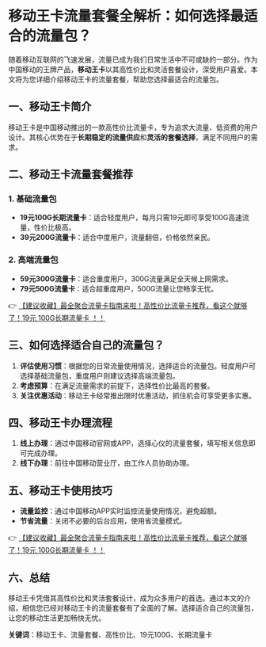 # 移动王卡流量套餐全解析：如何选择最适合的流量包？

随着移动互联网的飞速发展，流量已成为我们日常生活中不可或缺的一部分。作为中国移动的王牌产品，**移动王卡**以其高性价比和灵活套餐设计，深受用户喜爱。本文将为您详细介绍移动王卡的流量套餐，帮助您选择最适合的流量包。

## 一、移动王卡简介

移动王卡是中国移动推出的一款高性价比流量卡，专为追求大流量、低资费的用户设计。其核心优势在于**长期稳定的流量供应**和**灵活的套餐选择**，满足不同用户的需求。

## 二、移动王卡流量套餐推荐

### 1. 基础流量包
- **19元100G长期流量卡**：适合轻度用户，每月只需19元即可享受100G高速流量，性价比极高。
- **39元200G流量卡**：适合中度用户，流量翻倍，价格依然亲民。

### 2. 高端流量包
- **59元300G流量卡**：适合重度用户，300G流量满足全天候上网需求。
- **79元500G流量卡**：适合超重度用户，500G流量让您畅享无忧。

👉 [【建议收藏】最全聚合流量卡指南来啦！高性价比流量卡推荐，看这个就够了！19元 100G长期流量卡 ！！](https://bit.ly/Liuliangka)

## 三、如何选择适合自己的流量包？

1. **评估使用习惯**：根据您的日常流量使用情况，选择适合的流量包。轻度用户可选择基础流量包，重度用户则建议选择高端流量包。
2. **考虑预算**：在满足流量需求的前提下，选择性价比最高的套餐。
3. **关注优惠活动**：移动王卡经常推出限时优惠活动，抓住机会可享受更多实惠。

## 四、移动王卡办理流程

1. **线上办理**：通过中国移动官网或APP，选择心仪的流量套餐，填写相关信息即可完成办理。
2. **线下办理**：前往中国移动营业厅，由工作人员协助办理。

## 五、移动王卡使用技巧

- **流量监控**：通过中国移动APP实时监控流量使用情况，避免超额。
- **节省流量**：关闭不必要的后台应用，使用省流量模式。

👉 [【建议收藏】最全聚合流量卡指南来啦！高性价比流量卡推荐，看这个就够了！19元 100G长期流量卡 ！！](https://bit.ly/Liuliangka)

## 六、总结

移动王卡凭借其高性价比和灵活套餐设计，成为众多用户的首选。通过本文的介绍，相信您已经对移动王卡的流量套餐有了全面的了解。选择适合自己的流量包，让您的移动生活更加畅快无忧。

**关键词**：移动王卡、流量套餐、高性价比、19元100G、长期流量卡